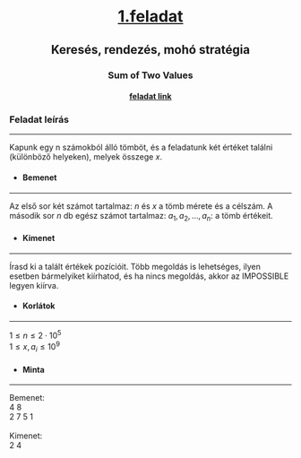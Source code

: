 # <p align = "center"><u>1.feladat</u> <br> 
## <p align = "center">Keresés, rendezés, mohó stratégia
### <p align = "center">Sum of Two Values
#### <p align = "center"> [feladat link](https://cses.fi/problemset/task/1640/)

### Feladat leírás
***

Kapunk egy n számokból álló tömböt, és a feladatunk két értéket találni (különböző helyeken), melyek összege <i>x</i>.

 * #### Bemenet 
 ***
 Az első sor két számot tartalmaz: <i>n</i> és <i>x</i> a tömb mérete és a célszám.
 A második sor <i>n</i> db egész számot tartalmaz: $a_1,a_2,...,a_n:$ a tömb értékeit.

* #### Kimenet
***

Írasd ki a talált értékek pozícióit. Több megoldás is lehetséges, ilyen esetben bármelyiket kiírhatod, és ha nincs megoldás, akkor az IMPOSSIBLE legyen kiírva. 

* #### Korlátok
***
$1\le n \le 2 \cdot 10^5$<br>
$1\le x,a_i \le 10^9$

* #### Minta
***
Bemenet: <br> 4 8<br>2 7 5 1 <br><br> Kimenet: <br> 2 4


